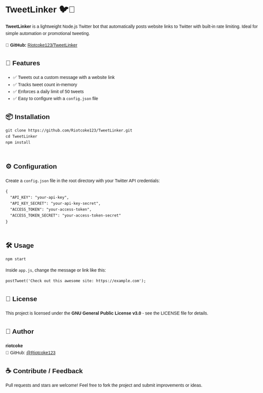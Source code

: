 <!DOCTYPE html>
<html lang="en">
<head>
  <meta charset="UTF-8" />
  <meta name="viewport" content="width=device-width, initial-scale=1.0"/>
</head>
<body style="font-family: Arial, sans-serif; line-height: 1.6; max-width: 800px; margin: auto; padding: 2rem;">

  <h1>TweetLinker 🐦🔗</h1>
  <p><strong>TweetLinker</strong> is a lightweight Node.js Twitter bot that automatically posts website links to Twitter with built-in rate limiting. Ideal for simple automation or promotional tweeting.</p>
  <p>🔗 <strong>GitHub:</strong> <a href="https://github.com/Riotcoke123/TweetLinker">Riotcoke123/TweetLinker</a></p>

  <h2>🚀 Features</h2>
  <ul>
    <li>✅ Tweets out a custom message with a website link</li>
    <li>✅ Tracks tweet count in-memory</li>
    <li>✅ Enforces a daily limit of 50 tweets</li>
    <li>✅ Easy to configure with a <code>config.json</code> file</li>
  </ul>

  <h2>📦 Installation</h2>
  <pre><code>git clone https://github.com/Riotcoke123/TweetLinker.git
cd TweetLinker
npm install
  </code></pre>

  <h2>⚙️ Configuration</h2>
  <p>Create a <code>config.json</code> file in the root directory with your Twitter API credentials:</p>
  <pre><code>{
  "API_KEY": "your-api-key",
  "API_KEY_SECRET": "your-api-key-secret",
  "ACCESS_TOKEN": "your-access-token",
  "ACCESS_TOKEN_SECRET": "your-access-token-secret"
}
  </code></pre>

  <h2>🛠 Usage</h2>
  <pre><code>npm start</code></pre>
  <p>Inside <code>app.js</code>, change the message or link like this:</p>
  <pre><code>postTweet('Check out this awesome site: https://example.com');</code></pre>

  <h2>📄 License</h2>
  <p>This project is licensed under the <strong>GNU General Public License v3.0</strong> - see the LICENSE file for details.</p>

  <h2>👤 Author</h2>
  <p><strong>riotcoke</strong><br>
  🔗 GitHub: <a href="https://github.com/Riotcoke123">@Riotcoke123</a></p>

  <h2>☕ Contribute / Feedback</h2>
  <p>Pull requests and stars are welcome! Feel free to fork the project and submit improvements or ideas.</p>

</body>
</html>

